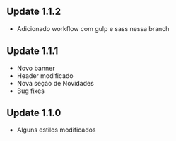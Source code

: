 ## Update 1.1.2

- Adicionado workflow com gulp e sass nessa branch

## Update 1.1.1

- Novo banner
- Header modificado
- Nova seção de Novidades
- Bug fixes

## Update 1.1.0

- Alguns estilos modificados

